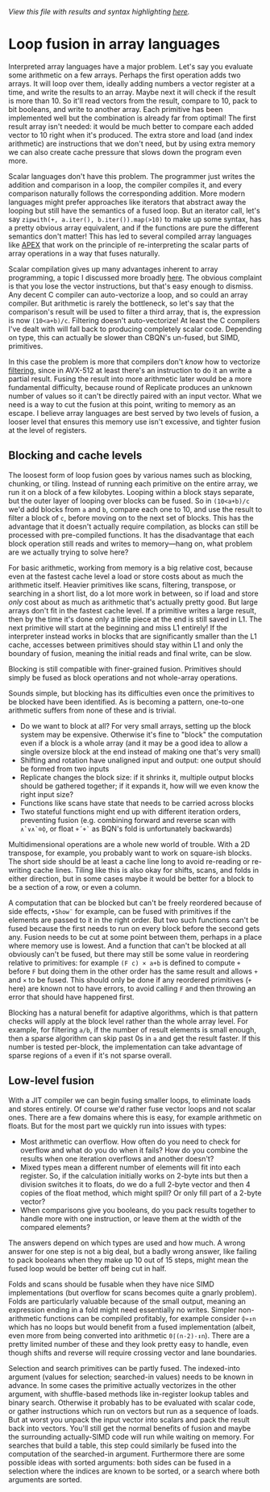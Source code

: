 *View this file with results and syntax highlighting [here](https://mlochbaum.github.io/BQN/implementation/compile/fusion.html).*

# Loop fusion in array languages

Interpreted array languages have a major problem. Let's say you evaluate some arithmetic on a few arrays. Perhaps the first operation adds two arrays. It will loop over them, ideally adding numbers a vector register at a time, and write the results to an array. Maybe next it will check if the result is more than 10. So it'll read vectors from the result, compare to 10, pack to bit booleans, and write to another array. Each primitive has been implemented well but the combination is already far from optimal! The first result array isn't needed: it would be much better to compare each added vector to 10 right when it's produced. The extra store and load (and index arithmetic) are instructions that we don't need, but by using extra memory we can also create cache pressure that slows down the program even more.

Scalar languages don't have this problem. The programmer just writes the addition and comparison in a loop, the compiler compiles it, and every comparison naturally follows the corresponding addition. More modern languages might prefer approaches like iterators that abstract away the looping but still have the semantics of a fused loop. But an iterator call, let's say `zipwith(+, a.iter(), b.iter()).map(>10)` to make up some syntax, has a pretty obvious array equivalent, and if the functions are pure the different semantics don't matter! This has led to several compiled array languages like [APEX](https://www.snakeisland.com/apexup.htm) that work on the principle of re-interpreting the scalar parts of array operations in a way that fuses naturally.

Scalar compilation gives up many advantages inherent to array programming, a topic I discussed more broadly [here](intro.md). The obvious complaint is that you lose the vector instructions, but that's easy enough to dismiss. Any decent C compiler can auto-vectorize a loop, and so could an array compiler. But arithmetic is rarely the bottleneck, so let's say that the comparison's result will be used to filter a third array, that is, the expression is now `(10<a+b)/c`. Filtering doesn't auto-vectorize! At least the C compilers I've dealt with will fall back to producing completely scalar code. Depending on type, this can actually be slower than CBQN's un-fused, but SIMD, primitives.

In this case the problem is more that compilers don't _know_ how to vectorize [filtering](../primitive/replicate.md#booleans), since in AVX-512 at least there's an instruction to do it an write a partial result. Fusing the result into more arithmetic later would be a more fundamental difficulty, because round of Replicate produces an unknown number of values so it can't be directly paired with an input vector. What we need is a way to cut the fusion at this point, writing to memory as an escape. I believe array languages are best served by two levels of fusion, a looser level that ensures this memory use isn't excessive, and tighter fusion at the level of registers.

## Blocking and cache levels

The loosest form of loop fusion goes by various names such as blocking, chunking, or tiling. Instead of running each primitive on the entire array, we run it on a block of a few kilobytes. Looping within a block stays separate, but the outer layer of looping over blocks can be fused. So in `(10<a+b)/c` we'd add blocks from `a` and `b`, compare each one to 10, and use the result to filter a block of `c`, before moving on to the next set of blocks. This has the advantage that it doesn't actually require compilation, as blocks can still be processed with pre-compiled functions. It has the disadvantage that each block operation still reads and writes to memory—hang on, what problem are we actually trying to solve here?

For basic arithmetic, working from memory is a big relative cost, because even at the fastest cache level a load or store costs about as much the arithmetic itself. Heavier primitives like scans, filtering, transpose, or searching in a short list, do a lot more work in between, so if load and store _only_ cost about as much as arithmetic that's actually pretty good. But large arrays don't fit in the fastest cache level. If a primitive writes a large result, then by the time it's done only a little piece at the end is still saved in L1. The next primitive will start at the beginning and miss L1 entirely! If the interpreter instead works in blocks that are significantly smaller than the L1 cache, accesses between primitives should stay within L1 and only the boundary of fusion, meaning the initial reads and final write, can be slow.

Blocking is still compatible with finer-grained fusion. Primitives should simply be fused as block operations and not whole-array operations.

Sounds simple, but blocking has its difficulties even once the primitives to be blocked have been identified. As is becoming a pattern, one-to-one arithmetic suffers from none of these and is trivial.
- Do we want to block at all? For very small arrays, setting up the block system may be expensive. Otherwise it's fine to "block" the computation even if a block is a whole array (and it may be a good idea to allow a single oversize block at the end instead of making one that's very small)
- Shifting and rotation have unaligned input and output: one output should be formed from two inputs
- Replicate changes the block size: if it shrinks it, multiple output blocks should be gathered together; if it expands it, how will we even know the right input size?
- Functions like scans have state that needs to be carried across blocks
- Two stateful functions might end up with different iteration orders, preventing fusion (e.g. combining forward and reverse scan with ``∧`∨∧`⌾⌽``, or float `` +´+` `` as BQN's fold is unfortunately backwards)

Multidimensional operations are a whole new world of trouble. With a 2D transpose, for example, you probably want to work on square-ish blocks. The short side should be at least a cache line long to avoid re-reading or re-writing cache lines. Tiling like this is also okay for shifts, scans, and folds in either direction, but in some cases maybe it would be better for a block to be a section of a row, or even a column.

A computation that can be blocked but can't be freely reordered because of side effects, `•Show¨` for example, can be fused with primitives if the elements are passed to it in the right order. But two such functions can't be fused because the first needs to run on every block before the second gets any. Fusion needs to be cut at some point between them, perhaps in a place where memory use is lowest. And a function that can't be blocked at all obviously can't be fused, but there may still be some value in reordering relative to primitives: for example `(F c) × a+b` is defined to compute `+` before `F` but doing them in the other order has the same result and allows `+` and `×` to be fused. This should only be done if any reordered primitives (`+` here) are known not to have errors, to avoid calling `F` and then throwing an error that should have happened first.

Blocking has a natural benefit for adaptive algorithms, which is that pattern checks will apply at the block level rather than the whole array level. For example, for filtering `a/b`, if the number of result elements is small enough, then a sparse algorithm can skip past 0s in `a` and get the result faster. If this number is tested per-block, the implementation can take advantage of sparse regions of `a` even if it's not sparse overall.

## Low-level fusion

With a JIT compiler we can begin fusing smaller loops, to eliminate loads and stores entirely. Of course we'd rather fuse vector loops and not scalar ones. There are a few domains where this is easy, for example arithmetic on floats. But for the most part we quickly run into issues with types:
- Most arithmetic can overflow. How often do you need to check for overflow and what do you do when it fails? How do you combine the results when one iteration overflows and another doesn't?
- Mixed types mean a different number of elements will fit into each register. So, if the calculation initially works on 2-byte ints but then a division switches it to floats, do we do a full 2-byte vector and then 4 copies of the float method, which might spill? Or only fill part of a 2-byte vector?
- When comparisons give you booleans, do you pack results together to handle more with one instruction, or leave them at the width of the compared elements?

The answers depend on which types are used and how much. A wrong answer for one step is not a big deal, but a badly wrong answer, like failing to pack booleans when they make up 10 out of 15 steps, might mean the fused loop would be better off being cut in half.

Folds and scans should be fusable when they have nice SIMD implementations (but overflow for scans becomes quite a gnarly problem). Folds are particularly valuable because of the small output, meaning an expression ending in a fold might need essentially no writes. Simpler non-arithmetic functions can be compiled profitably, for example consider `⌽»↕n` which has no loops but would benefit from a fused implementation (albeit, even more from being converted into arithmetic `0⌈(n-2)-↕n`). There are a pretty limited number of these and they look pretty easy to handle, even though shifts and reverse will require crossing vector and lane boundaries.

Selection and search primitives can be partly fused. The indexed-into argument (values for selection; searched-in values) needs to be known in advance. In some cases the primitive actually vectorizes in the other argument, with shuffle-based methods like in-register lookup tables and binary search. Otherwise it probably has to be evaluated with scalar code, or gather instructions which run on vectors but run as a sequence of loads. But at worst you unpack the input vector into scalars and pack the result back into vectors. You'll still get the normal benefits of fusion and maybe the surrounding actually-SIMD code will run while waiting on memory. For searches that build a table, this step could similarly be fused into the computation of the searched-in argument. Furthermore there are some possible ideas with sorted arguments: both sides can be fused in a selection where the indices are known to be sorted, or a search where both arguments are sorted.
